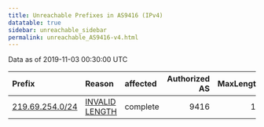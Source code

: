 ```yaml
---
title: Unreachable Prefixes in AS9416 (IPv4)
datatable: true
sidebar: unreachable_sidebar
permalink: unreachable_AS9416-v4.html
---
```


Data as of 2019-11-03 00:30:00 UTC


<div class="datatable-begin"></div>

| Prefix                                                   | Reason                                                                                                   | affected   |   Authorized AS |   MaxLength | Anchor                                       |   unreachable /24s |
|:---------------------------------------------------------|:---------------------------------------------------------------------------------------------------------|:-----------|----------------:|------------:|:---------------------------------------------|-------------------:|
| [219.69.254.0/24](https://stat.ripe.net/219.69.254.0/24) | [INVALID LENGTH](https://rpki-validator.ripe.net/announcement-preview?asn=AS9416&prefix=219.69.254.0/24) | complete   |            9416 |          14 | [APNIC](unreachable_APNIC_RPKI_Root-v4.html) |                  1 |

<div class="datatable-end"></div>